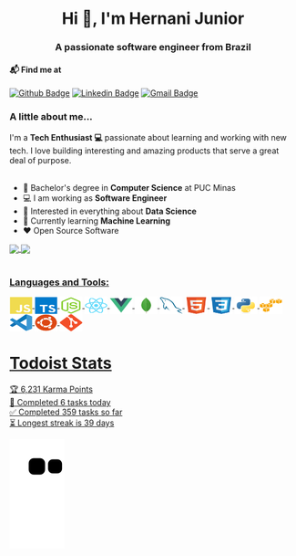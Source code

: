 
<h1 align="center">Hi 👋, I'm Hernani Junior</h1>
<h3 align="center">A passionate software engineer from Brazil</h3>

#### 📬 Find me at
[![Github Badge](http://img.shields.io/badge/-Github-black?style=flat-square&logo=github&link=https://github.com/hernanijr/)](https://github.com/hernanijr/) 
[![Linkedin Badge](https://img.shields.io/badge/-LinkedIn-blue?style=flat-square&logo=Linkedin&logoColor=white&link=https://www.linkedin.com/in/hernanivieirajr/)](https://www.linkedin.com/in/hernanivieirajr)
[![Gmail Badge](https://img.shields.io/badge/-Gmail-d14836?style=flat-square&logo=Gmail&logoColor=white&link=mailto:hernani.junior13@gmail.com)](mailto:hernani.junior13@gmail.com)

 
### A little about me...  
I'm a **Tech Enthusiast 💻** passionate about learning and working with new tech. I love building interesting and amazing products that serve a great deal of purpose. <br/><br/>

- 🔭 Bachelor's degree in **Computer Science** at PUC Minas
-   :computer: I am working as **Software Engineer**
-   :monocle_face: Interested in everything about **Data Science**
-   :seedling: Currently learning **Machine Learning**
-   :heart: Open Source Software



 <div>
  <a href="https://github.com/hernanijr">
  <img align="center" src="https://github-readme-stats.vercel.app/api?username=hernanijr&show_icons=true&theme=dracula&include_all_commits=true&count_private=true"/>
  <img align="center" src="http://github-readme-streak-stats.herokuapp.com?user=hernanijr&theme=dracula&hide_border=false"/>
</div>
 
 
<div style="display: inline_block"><br>
  <h3 align="left">Languages and Tools:</h3>
  <img align="center" alt="Hernani-Js" height="30" width="40" src="https://raw.githubusercontent.com/devicons/devicon/master/icons/javascript/javascript-plain.svg">
  <img align="center" alt="Hernani-Ts" height="30" width="40" src="https://raw.githubusercontent.com/devicons/devicon/master/icons/typescript/typescript-plain.svg">
  <img align="center" alt="Hernani-Node" height="30" width="40" src="https://raw.githubusercontent.com/devicons/devicon/master/icons/nodejs/nodejs-plain.svg">
  <img align="center" alt="Hernani-React" height="30" width="40" src="https://raw.githubusercontent.com/devicons/devicon/master/icons/react/react-original.svg">
  <img align="center" alt="Hernani-Vue" height="30" width="40" src="https://raw.githubusercontent.com/devicons/devicon/master/icons/vuejs/vuejs-original.svg">
  <img align="center" alt="Hernani-MongoDb" height="30" width="40" src="https://raw.githubusercontent.com/devicons/devicon/master/icons/mongodb/mongodb-original.svg">
  <img align="center" alt="Hernani-Mysql" height="30" width="40" src="https://raw.githubusercontent.com/devicons/devicon/master/icons/mysql/mysql-original.svg">
  <img align="center" alt="Hernani-HTML" height="30" width="40" src="https://raw.githubusercontent.com/devicons/devicon/master/icons/html5/html5-original.svg">
  <img align="center" alt="Hernani-CSS" height="30" width="40" src="https://raw.githubusercontent.com/devicons/devicon/master/icons/css3/css3-original.svg">
  <img align="center" alt="Hernani-Python" height="30" width="40" src="https://raw.githubusercontent.com/devicons/devicon/master/icons/python/python-original.svg">
  <img align="center" alt="Hernani-AWS" height="30" width="40" src="https://raw.githubusercontent.com/devicons/devicon/master/icons/amazonwebservices/amazonwebservices-original.svg">
  <img align="center" alt="Hernani-Vscode" height="30" width="40" src="https://raw.githubusercontent.com/devicons/devicon/master/icons/vscode/vscode-original.svg">
  <img align="center" alt="Hernani-ubuntu" height="30" width="40" src="https://raw.githubusercontent.com/devicons/devicon/master/icons/ubuntu/ubuntu-plain.svg">
  <img align="center" alt="Hernani-github" height="30" width="40" src="https://raw.githubusercontent.com/devicons/devicon/master/icons/git/git-original.svg">
</div>
  
  ##
  
# Todoist Stats

<!-- TODO-IST:START -->
🏆  6,231 Karma Points           
🌸  Completed 6 tasks today           
✅  Completed 359 tasks so far           
⏳  Longest streak is 39 days
<!-- TODO-IST:END -->

 
<div> 
    
  ![Snake animation](https://github.com/hernanijr/hernanijr/blob/output/github-contribution-grid-snake.svg)
   
</div>
